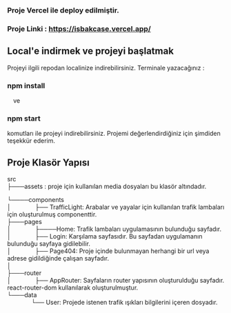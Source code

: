 ### Proje Vercel ile deploy edilmiştir.
### Proje Linki : https://isbakcase.vercel.app/

## Local'e indirmek ve projeyi başlatmak


Projeyi ilgili repodan localinize indirebilirsiniz. Terminale yazacağınız :
### npm install 
&emsp;ve 
### npm start 
komutları ile projeyi indirebilirsiniz. Projemi değerlendirdiğiniz için şimdiden teşekkür ederim.

## Proje Klasör Yapısı

src  
├───assets  : proje için kullanılan media dosyaları bu klasör altındadır.

└────components  
│&emsp;&emsp;&emsp;&emsp;├── TrafficLight: Arabalar ve yayalar için kullanılan trafik lambaları için oluşturulmuş componenttir.  
├───pages  
│&emsp;&emsp;&emsp;&emsp;├────Home: Trafik lambaları uygulamasının bulunduğu sayfadır.     
│&emsp;&emsp;&emsp;&emsp;├── Login: Karşılama sayfasıdır. Bu sayfadan uygulamanın bulunduğu sayfaya gidilebilir.  
│&emsp;&emsp;&emsp;&emsp;├── Page404: Proje içinde bulunmayan herhangi bir url veya adrese gidildiğinde çalışan sayfadır.   
│   
├───router    
│&emsp;&emsp;&emsp;&emsp;├── AppRouter: Sayfaların router yapısının oluşturulduğu sayfadır. react-router-dom kullanılarak oluşturulmuştur.  
└───data  
&emsp;&emsp;&emsp;&emsp;└── User: Projede istenen trafik ışıkları bilgilerini içeren dosyadır.    
